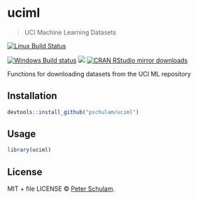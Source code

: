 
# uciml

> UCI Machine Learning Datasets

[![Linux Build Status](https://travis-ci.org/pschulam/uciml.svg?branch=master)](https://travis-ci.org/pschulam/uciml)

[![Windows Build status](https://ci.appveyor.com/api/projects/status/github/pschulam/uciml?svg=true)](https://ci.appveyor.com/project/pschulam/uciml)
[![](http://www.r-pkg.org/badges/version/uciml)](http://www.r-pkg.org/pkg/uciml)
[![CRAN RStudio mirror downloads](http://cranlogs.r-pkg.org/badges/uciml)](http://www.r-pkg.org/pkg/uciml)


Functions for downloading datasets from the UCI ML repository

## Installation

```r
devtools::install_github("pschulam/uciml")
```

## Usage

```r
library(uciml)
```

## License

MIT + file LICENSE © [Peter Schulam](https://github.com/pschulam).
